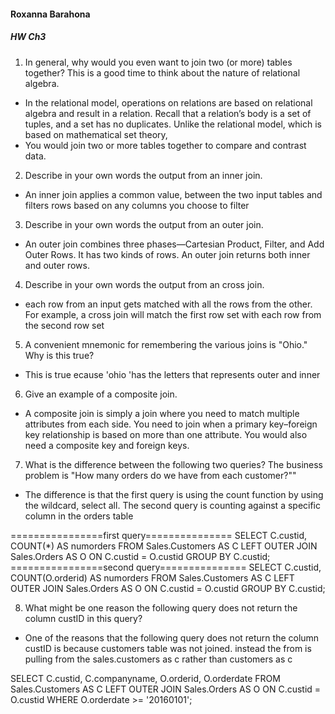 #### Roxanna Barahona
##### HW Ch3

1. In general, why would you even want to join two (or more) tables together? This is a good time to
think about the nature of relational algebra.

- In the relational model, operations on relations are based on relational algebra and result in
a relation. Recall that a relation’s body is a set of tuples, and a set has no duplicates. Unlike the
relational model, which is based on mathematical set theory,
- You would join two or more tables together to compare and contrast data.

2. Describe in your own words the output from an inner join.
- An inner join applies a common value, between the
two input tables and filters rows based on any columns you choose to filter

3. Describe in your own words the output from an outer join.
- An outer join combines three phases—Cartesian Product, Filter,
and Add Outer Rows. It has two kinds of rows. An outer join returns both inner and outer rows.

4. Describe in your own words the output from an cross join.
- each row from an input gets matched with all the rows from the other. For example, a cross join will match the first row set with each row from the second row set

5. A convenient mnemonic for remembering the various joins is "Ohio." Why is this true?
- This is true ecause 'ohio 'has the letters that represents outer and inner

6. Give an example of a composite join.
- A composite join is simply a join where you need to match multiple attributes from each side. You need to join when a primary key–foreign key relationship is based on more than one attribute. You would also need a composite key and foreign keys.


7. What is the difference between the following two queries? The business problem is "How many orders do we have from each customer?""
- The difference is that the first query is using the count function by using the wildcard, select all. The second query is counting against a specific column in the orders table

================first query===============
SELECT C.custid, COUNT(*) AS numorders
FROM Sales.Customers AS C
LEFT OUTER JOIN Sales.Orders AS O
ON C.custid = O.custid
GROUP BY C.custid;
================second query===============
SELECT C.custid, COUNT(O.orderid) AS numorders
FROM Sales.Customers AS C
LEFT OUTER JOIN Sales.Orders AS O
ON C.custid = O.custid
GROUP BY C.custid;

8. What might be one reason the following query does not return the column custID in this query?

- One of the reasons that the following query does not return the column custID is because customers table was not joined. instead the from is pulling from the sales.customers as c rather than customers as c 

SELECT C.custid, C.companyname, O.orderid, O.orderdate
FROM Sales.Customers AS C
LEFT OUTER JOIN Sales.Orders AS O
ON C.custid = O.custid
WHERE O.orderdate >= '20160101';
